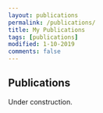 ```yaml
---
layout: publications
permalink: /publications/
title: My Publications
tags: [publications]
modified: 1-10-2019
comments: false
---
```


<h2 id="my-publications">Publications</h2>
Under construction.
